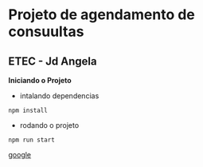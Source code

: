 # Projeto de agendamento de consuultas

## ETEC - Jd Angela

**Iniciando o Projeto**

- intalando dependencias
```
npm install 
```

- rodando o projeto
```
npm run start
```

[google](https://google.com)

